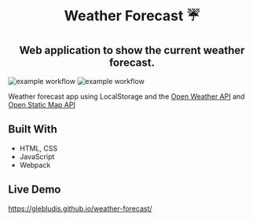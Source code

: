 <p align="center">
    <h1 align="center"> Weather Forecast ☔  </h1>    
</p>

<p align="center">
    <h2 align="center"> Web application to show the current weather forecast.</h2>    
</p>

![example workflow](https://github.com/GlebLudis/weather-forecast/actions/workflows/sanity-check.yml/badge.svg)
![example workflow](https://github.com/GlebLudis/weather-forecast/actions/workflows/deploy-gh-pages.yml/badge.svg)

Weather forecast app using LocalStorage and the [Open Weather API](https://openweathermap.org/api) and [Open Static Map API](https://developer.mapquest.com/documentation/open/static-map-api/v4/)

## Built With

- HTML, CSS
- JavaScript
- Webpack

## Live Demo

https://glebludis.github.io/weather-forecast/
